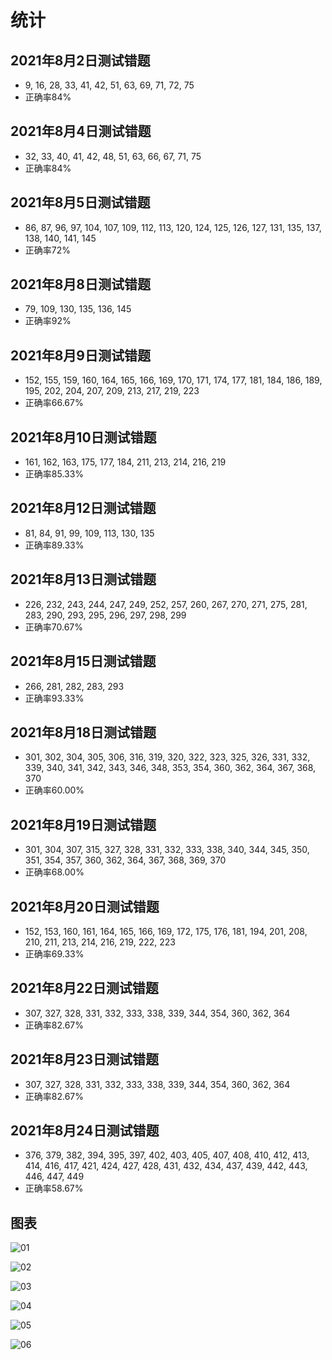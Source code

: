 # 统计

## 2021年8月2日测试错题

- 9, 16, 28, 33, 41, 42, 51, 63, 69, 71, 72, 75
- 正确率84%

## 2021年8月4日测试错题

- 32, 33, 40, 41, 42, 48, 51, 63, 66, 67, 71, 75
- 正确率84%

## 2021年8月5日测试错题

- 86, 87, 96, 97, 104, 107, 109, 112, 113, 120, 124, 125, 126, 127, 131, 135, 137, 138, 140, 141, 145
- 正确率72%

## 2021年8月8日测试错题

- 79, 109, 130, 135, 136, 145
- 正确率92%

## 2021年8月9日测试错题

- 152, 155, 159, 160, 164, 165, 166, 169, 170, 171, 174, 177, 181, 184, 186, 189, 195, 202, 204, 207, 209, 213, 217, 219, 223
- 正确率66.67%

## 2021年8月10日测试错题

- 161, 162, 163, 175, 177, 184, 211, 213, 214, 216, 219
- 正确率85.33%

## 2021年8月12日测试错题

- 81, 84, 91, 99, 109, 113, 130, 135
- 正确率89.33%

## 2021年8月13日测试错题

- 226, 232, 243, 244, 247, 249, 252, 257, 260, 267, 270, 271, 275, 281, 283, 290, 293, 295, 296, 297, 298, 299
- 正确率70.67%

## 2021年8月15日测试错题

- 266, 281, 282, 283, 293
- 正确率93.33%

## 2021年8月18日测试错题

- 301, 302, 304, 305, 306, 316, 319, 320, 322, 323, 325, 326, 331, 332, 339, 340, 341, 342, 343, 346, 348, 353, 354, 360, 362, 364, 367, 368, 370
- 正确率60.00%

## 2021年8月19日测试错题

- 301, 304, 307, 315, 327, 328, 331, 332, 333, 338, 340, 344, 345, 350, 351, 354, 357, 360, 362, 364, 367, 368, 369, 370
- 正确率68.00%

## 2021年8月20日测试错题

- 152, 153, 160, 161, 164, 165, 166, 169, 172, 175, 176, 181, 194, 201, 208, 210, 211, 213, 214, 216, 219, 222, 223
- 正确率69.33%

## 2021年8月22日测试错题

- 307, 327, 328, 331, 332, 333, 338, 339, 344, 354, 360, 362, 364
- 正确率82.67%

## 2021年8月23日测试错题

- 307, 327, 328, 331, 332, 333, 338, 339, 344, 354, 360, 362, 364
- 正确率82.67%

## 2021年8月24日测试错题

- 376, 379, 382, 394, 395, 397, 402, 403, 405, 407, 408, 410, 412, 413, 414, 416, 417, 421, 424, 427, 428, 431, 432, 434, 437, 439, 442, 443, 446, 447, 449
- 正确率58.67%

## 图表

![01](./img/testReview1.png)

![02](./img/testReview2.png)

![03](./img/testReview3.png)

![04](./img/testReview4.png)

![05](./img/testReview5.png)

![06](./img/correctRate.png)
